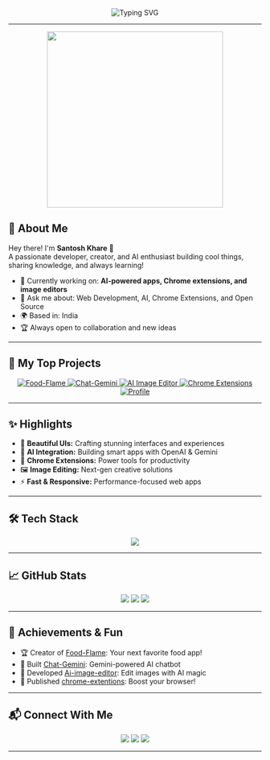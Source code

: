 <!--
  Welcome to Santosh Khare's GitHub Profile!
  Make sure to ⭐ your favorite projects!
-->

<div align="center">
  <img src="https://readme-typing-svg.demolab.com?font=Fira+Code&size=32&pause=1000&color=F7B32B&center=true&vCenter=true&width=800&lines=Welcome+to+Santosh+Khare's+GitHub!" alt="Typing SVG" />
</div>

---

<div align="center">
  <img src="https://cdn.dribbble.com/users/1191194/screenshots/3840176/coding-freak.gif" width="350"/>
</div>

## 🚀 About Me

Hey there! I'm **Santosh Khare** 👋  
A passionate developer, creator, and AI enthusiast building cool things, sharing knowledge, and always learning!

- 🔭 Currently working on: **AI-powered apps, Chrome extensions, and image editors**
- 💬 Ask me about: Web Development, AI, Chrome Extensions, and Open Source
- 🌍 Based in: India
- 🏆 Always open to collaboration and new ideas

---

## 📂 My Top Projects

<div align="center">

<a href="https://github.com/kharesantosh/Food-Flame">
  <img src="https://img.shields.io/badge/Food--Flame-FF6F61?style=for-the-badge&logo=github" alt="Food-Flame" />
</a>
<a href="https://github.com/kharesantosh/Chat-Gemini">
  <img src="https://img.shields.io/badge/Chat--Gemini-3B82F6?style=for-the-badge&logo=github" alt="Chat-Gemini" />
</a>
<a href="https://github.com/kharesantosh/Ai-image-editor">
  <img src="https://img.shields.io/badge/AI--Image--Editor-4ADE80?style=for-the-badge&logo=github" alt="AI Image Editor" />
</a>
<a href="https://github.com/kharesantosh/chrome-extentions">
  <img src="https://img.shields.io/badge/Chrome--Extensions-FACC15?style=for-the-badge&logo=chrome" alt="Chrome Extensions" />
</a>
<a href="https://github.com/kharesantosh/Kharesantosh">
  <img src="https://img.shields.io/badge/Profile-DB2777?style=for-the-badge&logo=github" alt="Profile" />
</a>

</div>

---

## ✨ Highlights

- 🎨 **Beautiful UIs:** Crafting stunning interfaces and experiences
- 🤖 **AI Integration:** Building smart apps with OpenAI & Gemini
- 🧩 **Chrome Extensions:** Power tools for productivity
- 🖼️ **Image Editing:** Next-gen creative solutions
- ⚡ **Fast & Responsive:** Performance-focused web apps

---

## 🛠️ Tech Stack

<div align="center">
  <img src="https://skillicons.dev/icons?i=js,ts,react,nextjs,nodejs,tailwind,python,html,css,git,github,vscode,figma,chrome" />
</div>

---

## 📈 GitHub Stats

<div align="center">
  <img src="https://github-readme-stats.vercel.app/api?username=kharesantosh&show_icons=true&theme=radical&hide_title=true" />
  <img src="https://github-readme-streak-stats.herokuapp.com/?user=kharesantosh&theme=radical" />
  <img src="https://github-profile-summary-cards.vercel.app/api/cards/profile-details?username=kharesantosh&theme=radical" />
</div>

---

## 🏅 Achievements & Fun

- 🏆 Creator of [Food-Flame](https://github.com/kharesantosh/Food-Flame): Your next favorite food app!
- 🤖 Built [Chat-Gemini](https://github.com/kharesantosh/Chat-Gemini): Gemini-powered AI chatbot
- 🎨 Developed [Ai-image-editor](https://github.com/kharesantosh/Ai-image-editor): Edit images with AI magic
- 🌟 Published [chrome-extentions](https://github.com/kharesantosh/chrome-extentions): Boost your browser!

---

## 📬 Connect With Me

<div align="center">
  <a href="mailto:santoshkhareofficial@gmail.com"><img src="https://img.shields.io/badge/Gmail-EA4335?style=for-the-badge&logo=gmail&logoColor=white" /></a>
  <a href="https://www.linkedin.com/in/kharesantosh/"><img src="https://img.shields.io/badge/LinkedIn-0077B5?style=for-the-badge&logo=linkedin&logoColor=white" /></a>
  <a href="https://twitter.com/kharesantosh"><img src="https://img.shields.io/badge/Twitter-1DA1F2?style=for-the-badge&logo=twitter&logoColor=white" /></a>
</div>

---
